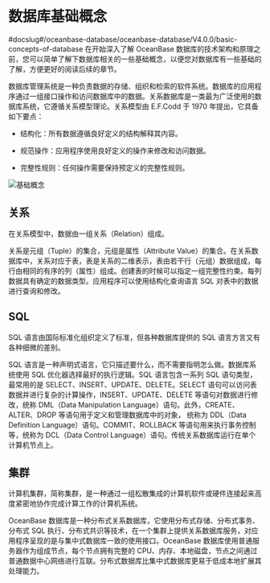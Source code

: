 # 数据库基础概念
#docslug#/oceanbase-database/oceanbase-database/V4.0.0/basic-concepts-of-database
在开始深入了解 OceanBase 数据库的技术架构和原理之前，您可以简单了解下数据库相关的一些基础概念，以便您对数据库有一些基础的了解，方便更好的阅读后续的章节。

数据库管理系统是一种负责数据的存储、组织和检索的软件系统。数据库的应用程序通过一组接口操作和访问数据库中的数据。关系数据库是一类最为广泛使用的数据库系统，它遵循关系模型理论。关系模型由 E.F.Codd 于 1970 年提出，它具备如下要点：

* 结构化：所有数据遵循良好定义的结构解释其内容。

* 规范操作：应用程序使用良好定义的操作来修改和访问数据。

* 完整性规则：任何操作需要保持预定义的完整性规则。

![基础概念](https://help-static-aliyun-doc.aliyuncs.com/assets/img/zh-CN/0318475361/p346154.jpg)

## 关系

在关系模型中，数据由一组关系（Relation）组成。

关系是元组（Tuple）的集合，元组是属性（Attribute Value）的集合。在关系数据库中，关系对应于表，表是关系的二维表示，表由若干行（元组）数据组成，每行由相同的有序的列（属性）组成。创建表的时候可以指定一组完整性约束。每列数据具有确定的数据类型。应用程序可以使用结构化查询语言 SQL 对表中的数据进行查询和修改。

## SQL

SQL 语言由国际标准化组织定义了标准，但各种数据库提供的 SQL 语言方言又有各种细微的差别。

SQL 语言是一种声明式语言，它只描述要什么，而不需要指明怎么做。数据库系统使用 SQL 优化器选择最好的执行逻辑。SQL 语言包含一系列 SQL 语句类型，最常用的是 SELECT、INSERT、UPDATE、DELETE。SELECT 语句可以访问表数据并进行复杂的计算操作，INSERT、UPDATE、DELETE 等语句对数据进行修改，统称 DML（Data Manipulation Language）语句。此外，CREATE、ALTER、DROP 等语句用于定义和管理数据库中的对象， 统称为 DDL（Data Definition Language）语句。COMMIT、ROLLBACK 等语句用来执行事务控制等，统称为 DCL（Data Control Language）语句。传统关系数据库运行在单个计算机节点上。

## 集群

计算机集群，简称集群，是一种通过一组松散集成的计算机软件或硬件连接起来高度紧密地协作完成计算工作的计算机系统。

OceanBase 数据库是一种分布式关系数据库，它使用分布式存储、分布式事务、分布式 SQL 执行、分布式共识等技术，在一个集群上提供关系数据库服务，对应用程序呈现的是与集中式数据库一致的使用接口。OceanBase 数据库使用普通服务器作为组成节点，每个节点拥有完整的 CPU、内存、本地磁盘，节点之间通过普通数据中心网络进行互联。分布式数据库比集中式数据库更易于低成本地扩展其处理能力。
